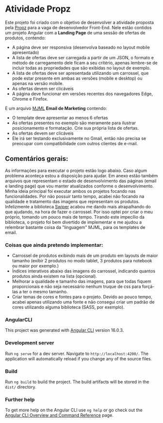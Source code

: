 # Atividade Propz
Este projeto foi criado com o objetivo de desenvolver a atividade proposta pela [Propz](https://propz.com.br) para a vaga de desenvolvedor Front-End. Nele estão contidos um projeto Angular com a **Landing Page** de uma sessão de ofertas de produtos, contendo:
- A página deve ser responsiva (desenvolva baseado no layout mobile
apresentado)
- A lista de ofertas deve ser carregada a partir de um JSON, o formato e método
de carregamento dele ficam a seu critério, apenas lembre-se de incluir todas as
propriedades que são exibidas no layout de exemplo.
- A lista de ofertas deve ser apresentada utilizando um carrossel, que pode estar
presente em ambas as versões (mobile e desktop) ou apenas na versão
mobile.
- As ofertas devem ser clicáveis
- A página deve funcionar em versões recentes dos navegadores Edge, Chrome
e Firefox.

E um arquivo [MJML](https://mjml.io)  **Email de Marketing** contendo:
- O template deve apresentar ao menos 6 ofertas
- As ofertas presentes no exemplo são meramente para ilustrar posicionamento
e formatação. Crie sua própria lista de ofertas.
- As ofertas devem ser clicáveis
- Ele irá ser testando exclusivamente no Gmail, então não precisa se preocupar
com compatibilidade com outros clientes de e-mail.

## Comentários gerais:
As informações para executar o projeto estão logo abaixo. Caso algum problema aconteça estou a disposição para ajudar. Em anexo estão também arquivos que representam o estado de desenvolvimento das páginas (email e landing page) que vou manter atualizados conforme o desenvolvimento.
Minha ideia principal foi executar ambos os projetos focando nas funcionalidades. Por não possuir tanto tempo, acabei não focando na qualidade e tratamento das imagens que representam os produtos.
Infelizmente a biblioteca [Swiper](https://swiperjs.com) acabou me dando mais atrapalhando do que ajudando, na hora de fazer o carrossel. Por isso optei por criar o meu próprio, tomando um pouco mais de tempo.
Tirando este impecílio da biblioteca, o projeto foi bem divertido de implementar e me ajudou a relembrar bastante coisa da "linguagem" MJML, para os templates de email.

### Coisas que ainda pretendo implementar:
- Carrossel de produtos exibindo mais de um produto em layouts de maior tamanho (exibir 2 produtos no modo tablet, 3 produtos para notebook ou maior por exemplo.)
- Índices interativos abaixo das imagens do carrossel, indicando quantos produtos ainda existem na lista (opcional).
- Melhorar a qualidade e tamanho das imagens, para que todas fiquem proporcionais e não seja necessário nenhum truque de css para forçá-las a ter o mesmo tamanho.
- Criar temas de cores e fontes para o projeto. Devido ao pouco tempo, acabei apenas utilizando uma fonte e não consegui criar um padrão de cores utilizando alguma biblioteca (SASS, por exemplo).

### AngularCLI

This project was generated with [Angular CLI](https://github.com/angular/angular-cli) version 16.0.3.

### Development server

Run `ng serve` for a dev server. Navigate to `http://localhost:4200/`. The application will automatically reload if you change any of the source files.

### Build

Run `ng build` to build the project. The build artifacts will be stored in the `dist/` directory.

### Further help

To get more help on the Angular CLI use `ng help` or go check out the [Angular CLI Overview and Command Reference](https://angular.io/cli) page.